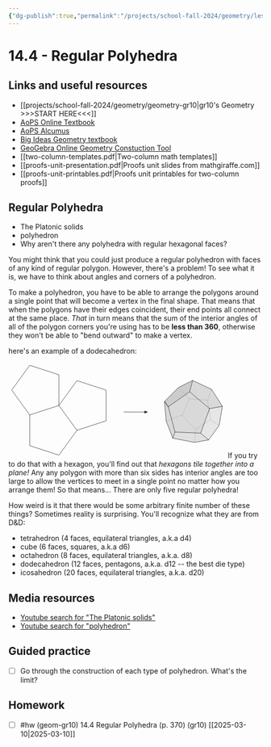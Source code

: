 ```yaml
---
{"dg-publish":true,"permalink":"/projects/school-fall-2024/geometry/lessons/14-4-regular-polyhedra/"}
---
```



#  14.4 - Regular Polyhedra

## Links and useful resources 

- [[projects/school-fall-2024/geometry/geometry-gr10\|gr10's Geometry >>>START HERE<<<]]
- [AoPS Online Textbook](https://artofproblemsolving.com/ebooks/intro-geometry-ebook/c0toc)
- [AoPS Alcumus](https://artofproblemsolving.com/teacher/students)
- [Big Ideas Geometry textbook](https://bim.easyaccessmaterials.com/?level=12)
- [GeoGebra Online Geometry Constuction Tool](https://www.geogebra.org/geometry?lang=en/)
- [[two-column-templates.pdf|Two-column math templates]]
- [[proofs-unit-presentation.pdf|Proofs unit slides from mathgiraffe.com]]
- [[proofs-unit-printables.pdf|Proofs unit printables for two-column proofs]]

## Regular Polyhedra


- The Platonic solids 
- polyhedron 
- Why aren't there any polyhedra with regular hexagonal faces? 

You might think that you could just produce a regular polyhedron with faces of any kind of regular polygon. However, there's a problem! To see what it is, we have to think about angles and corners of a polyhedron.

To make a polyhedron, you have to be able to arrange the polygons around a single point that will become a vertex in the final shape. That means that when the polygons have their edges coincident, their end points all connect at the same place. *That* in turn means that the sum of the interior angles of all of the polygon corners you're using has to be **less than 360**, otherwise they won't be able to "bend outward" to make a vertex.

here's an example of a dodecahedron:

<svg viewBox="0 0 431.18749999999994 189.6875" preserveAspectRatio="xMinYMin meet" data-src="chap13diag-63" xmlns:dc="http://purl.org/dc/elements/1.1/" xmlns:cc="http://creativecommons.org/ns#" xmlns:rdf="http://www.w3.org/1999/02/22-rdf-syntax-ns#" xmlns:svg="http://www.w3.org/2000/svg" xmlns="http://www.w3.org/2000/svg" xmlns:inkscape="http://www.inkscape.org/namespaces/inkscape" version="1.1" width="431.18749999999994" height="189.6875"  xml:space="preserve"><metadata ><rdf:RDF><cc:Work rdf:about=""><dc:format>image/svg+xml</dc:format><dc:type rdf:resource="http://purl.org/dc/dcmitype/StillImage" /></cc:Work></rdf:RDF></metadata><defs ><clipPath id="chap13diag-63-clipPath18"><path d="M 0,0 293,0 293,125 0,125 0,0 z"  /></clipPath></defs><g transform="translate(5,5)"><g transform="scale(1.15)"><g transform="matrix(1.25,0,0,-1.25,0,156.25)" ><g ><g ><g clip-path="url(#chap13diag-63-clipPath18)" ><g transform="translate(0,125)" ><g transform="translate(217,-58)" ><path d="M 0,0 29.4895,20.6488 57.06683,-2.4917 44.7539,-36.3208 9.3175,-34.77338 0,0 z"  style="fill:#d9d9d9;fill-opacity:1;fill-rule:nonzero;stroke:none" /><path d="M 9.3175,-34.77338 6.23927,-43.23065 -2.80893,-19.52504 -5.1622,7.37238 0,0 9.3175,-34.77338 z"  style="fill:#d9d9d9;fill-opacity:1;fill-rule:nonzero;stroke:none" /><path d="M 29.4895,20.6488 33.68236,36.29672 13.9297,26.46428 -5.1622,7.37238 0,0 29.4895,20.6488 z"  style="fill:#cccccc;fill-opacity:1;fill-rule:nonzero;stroke:none" /><path d="M 29.4895,20.6488 33.68236,36.29672 59.78421,24.12514 74.79327,0.63391 57.06683,-2.4917 29.4895,20.6488 z"  style="fill:#d9d9d9;fill-opacity:1;fill-rule:nonzero;stroke:none" /><path d="M 44.7539,-36.3208 55.78467,-45.57686 70.10486,-25.95575 74.79327,0.63391 57.06683,-2.4917 44.7539,-36.3208 z"  style="fill:#e6e6e6;fill-opacity:1;fill-rule:nonzero;stroke:none" /><path d="m 9.3175,-34.77338 35.4364,-1.54742 11.03077,-9.25606 -19.49919,-3.43819 -30.04621,5.7844 3.07823,8.45727 z"  style="fill:#e0e0e0;fill-opacity:1;fill-rule:nonzero;stroke:none" /><path d="M 37.85432,-31.08344 58.30923,-17.69635 54.24342,8.90215 29.20338,11.1906 19.17978,-11.52171 37.85432,-31.08344"  style="fill:none;stroke:#b3b3b3;stroke-width:0.5;stroke-linecap:round;stroke-linejoin:round;stroke-miterlimit:10;stroke-opacity:1;stroke-dasharray:none" /><path d="m 36.28548,-49.01505 1.56884,17.93161"  style="fill:none;stroke:#b3b3b3;stroke-width:0.5;stroke-linecap:round;stroke-linejoin:round;stroke-miterlimit:10;stroke-opacity:1;stroke-dasharray:none" /><path d="m 70.10486,-25.95575 -11.79563,8.2594"  style="fill:none;stroke:#b3b3b3;stroke-width:0.5;stroke-linecap:round;stroke-linejoin:round;stroke-miterlimit:10;stroke-opacity:1;stroke-dasharray:none" /><path d="M 59.78421,24.12514 54.24342,8.90215"  style="fill:none;stroke:#b3b3b3;stroke-width:0.5;stroke-linecap:round;stroke-linejoin:round;stroke-miterlimit:10;stroke-opacity:1;stroke-dasharray:none" /><path d="M 13.9297,26.46428 29.20338,11.1906"  style="fill:none;stroke:#b3b3b3;stroke-width:0.5;stroke-linecap:round;stroke-linejoin:round;stroke-miterlimit:10;stroke-opacity:1;stroke-dasharray:none" /><path d="m -2.80893,-19.52504 21.98871,8.00333"  style="fill:none;stroke:#b3b3b3;stroke-width:0.5;stroke-linecap:round;stroke-linejoin:round;stroke-miterlimit:10;stroke-opacity:1;stroke-dasharray:none" /><path d="M 0,0 29.4895,20.6488 57.06683,-2.4917 44.7539,-36.3208 9.3175,-34.77338 0,0 z"  style="fill:none;stroke:currentColor;stroke-width:0.5;stroke-linecap:round;stroke-linejoin:round;stroke-miterlimit:10;stroke-opacity:1;stroke-dasharray:none" /><path d="M 9.3175,-34.77338 6.23927,-43.23065 -2.80893,-19.52504 -5.1622,7.37238 0,0"  style="fill:none;stroke:currentColor;stroke-width:0.5;stroke-linecap:round;stroke-linejoin:round;stroke-miterlimit:10;stroke-opacity:1;stroke-dasharray:none" /><path d="M 29.4895,20.6488 33.68236,36.29672 13.9297,26.46428 -5.1622,7.37238 0,0"  style="fill:none;stroke:currentColor;stroke-width:0.5;stroke-linecap:round;stroke-linejoin:round;stroke-miterlimit:10;stroke-opacity:1;stroke-dasharray:none" /><path d="M 57.06683,-2.4917 74.79327,0.63391 59.78421,24.12514 33.68236,36.29672"  style="fill:none;stroke:currentColor;stroke-width:0.5;stroke-linecap:round;stroke-linejoin:round;stroke-miterlimit:10;stroke-opacity:1;stroke-dasharray:none" /><path d="m 44.7539,-36.3208 11.03077,-9.25606 14.32019,19.62111 4.68841,26.58966"  style="fill:none;stroke:currentColor;stroke-width:0.5;stroke-linecap:round;stroke-linejoin:round;stroke-miterlimit:10;stroke-opacity:1;stroke-dasharray:none" /><path d="m 55.78467,-45.57686 -19.49919,-3.43819 -30.04621,5.7844"  style="fill:none;stroke:currentColor;stroke-width:0.5;stroke-linecap:round;stroke-linejoin:round;stroke-miterlimit:10;stroke-opacity:1;stroke-dasharray:none" /><path d="m -126,-32.39978 -24.87524,34.23779 -40.24881,-13.07739 -4.8e-4,-42.31982 40.24811,-13.07817 24.87642,34.23759 40.24911,13.07895 -7.7e-4,42.31959 -40.24871,13.07704 -24.87487,-34.23779 4.7e-4,42.31981 -40.24809,13.07816 -24.87548,-34.23651 24.87429,-34.23885"  style="fill:none;stroke:currentColor;stroke-width:0.5;stroke-linecap:round;stroke-linejoin:round;stroke-miterlimit:10;stroke-opacity:1;stroke-dasharray:none" /><path d="m -61.19989,-7.19989 32.39978,0"  style="fill:none;stroke:currentColor;stroke-width:0.5;stroke-linecap:round;stroke-linejoin:round;stroke-miterlimit:10;stroke-opacity:1;stroke-dasharray:none" /><path d="m -32.49564,-8.73067 3.69553,1.53078 -3.69553,1.53078 0,-3.06156 z"  style="fill:currentColor;fill-opacity:1;fill-rule:nonzero;stroke:currentColor;stroke-width:0.5;stroke-linecap:round;stroke-linejoin:round;stroke-miterlimit:10;stroke-opacity:1;stroke-dasharray:none" /><g transform="translate(0,125)"  /></g></g></g></g></g></g></g></g></svg>
If you try to do that with a hexagon, you'll find out that *hexagons tile together into a plane!* Any any polygon with more than six sides has interior angles are too large to allow the vertices to meet in a single point no matter how you arrange them! So that means... There are only five regular polyhedra! 

How weird is it that there would be some arbitrary finite number of these things? Sometimes reality is surprising. You'll recognize what they are from D&D:

- tetrahedron (4 faces, equilateral triangles, a.k.a d4)
- cube (6 faces, squares, a.k.a d6)
- octahedron (8 faces, equilateral triangles, a.k.a. d8)
- dodecahedron (12 faces, pentagons, a.k.a. d12 -- the best die type)
- icosahedron (20 faces, equilateral triangles, a.k.a. d20)

## Media resources

- [Youtube search for "The Platonic solids"](https://www.youtube.com/results?search_query=The%20Platonic%20solids) 
- [Youtube search for "polyhedron"](https://www.youtube.com/results?search_query=polyhedron) 

## Guided practice

- [ ] Go through the construction of each type of polyhedron. What's the limit?  

## Homework

- [ ] #hw (geom-gr10) 14.4 Regular Polyhedra  (p. 370) (gr10) [[2025-03-10\|2025-03-10]] 
